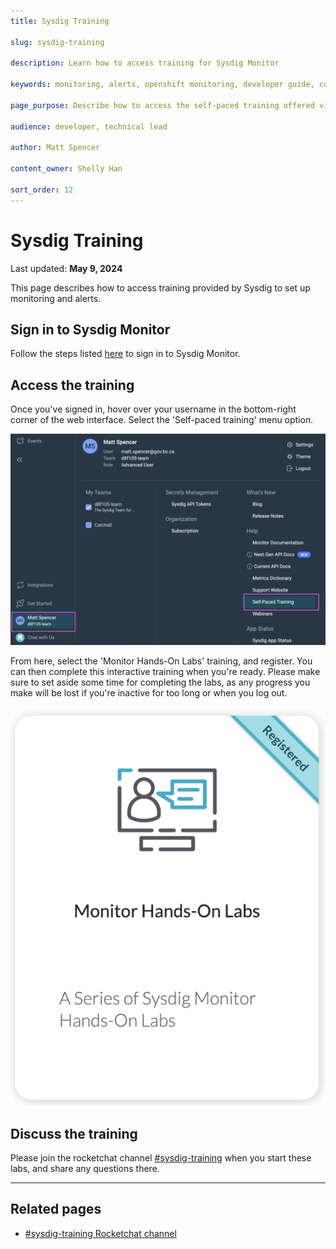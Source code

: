 ```yaml
---
title: Sysdig Training

slug: sysdig-training

description: Learn how to access training for Sysdig Monitor

keywords: monitoring, alerts, openshift monitoring, developer guide, configure, user defined monitoring, metrics, observe, training

page_purpose: Describe how to access the self-paced training offered via Sydig's site.

audience: developer, technical lead

author: Matt Spencer

content_owner: Shelly Han

sort_order: 12
---
```


# Sysdig Training 

Last updated: **May 9, 2024**

This page describes how to access training provided by Sysdig to set up monitoring and alerts.  

## Sign in to Sysdig Monitor

Follow the steps listed [here](../app-monitoring/sysdig-monitor-setup-team/#sign-in-to-sysdig) to sign in to Sysdig Monitor. 

## Access the training

Once you've signed in, hover over your username in the bottom-right corner of the web interface. Select the 'Self-paced training' menu option. 

![Self-Paced Training](../../images/sysdig-training.png)

From here, select the 'Monitor Hands-On Labs' training, and register. You can then complete this interactive training when you're ready. Please make sure to set aside some time for completing the labs, as any progress you make will be lost if you're inactive for too long or when you log out. 

![Monitor Hands-On Lab](../../images/sysdig-labs.png)

## Discuss the training

Please join the rocketchat channel [#sysdig-training](https://chat.developer.gov.bc.ca/channel/sysdig-training) when you start these labs, and share any questions there. 

---

## Related pages

- [#sysdig-training Rocketchat channel](https://chat.developer.gov.bc.ca/channel/sysdig-training)